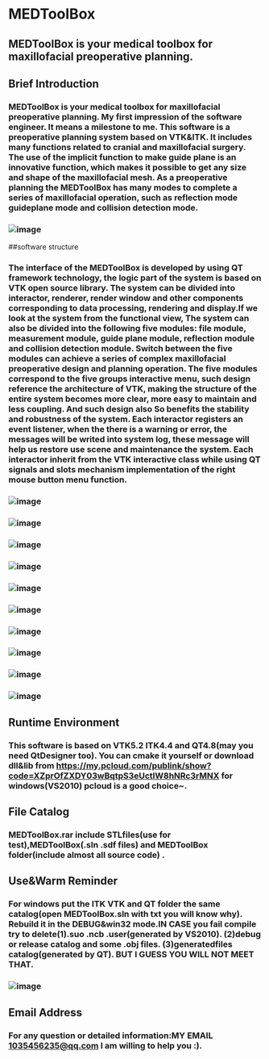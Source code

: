 # MEDToolBox
## MEDToolBox is your medical toolbox for maxillofacial preoperative planning.

## Brief Introduction
### MEDToolBox is your medical toolbox for maxillofacial preoperative planning. My first impression of the software engineer. It means a milestone to me. This software is a preoperative planning system based on VTK&ITK. It includes many functions related to cranial and maxillofacial surgery. The use of the implicit function to make guide plane is an innovative function, which makes it possible to get any size and shape of the maxillofacial mesh. As a preoperative planning the MEDToolBox has many modes to complete a series of maxillofacial operation, such as reflection mode guideplane mode and collision detection mode.
### ![image](https://github.com/RuojiWang/MEDToolBox/raw/Upload-Files/images-folder/switch-meun.png)

##software structure
### The interface of the MEDToolBox is developed by using QT framework technology, the logic part of the system is based on VTK open source library. The system can be divided into interactor, renderer, render window and other components corresponding to data processing, rendering and display.If we look at the system from the functional view, The system can also be divided into the following five modules: file module, measurement module, guide plane module, reflection module and collision detection module. Switch between the five modules can achieve a series of complex maxillofacial preoperative design and planning operation. The five modules correspond to the five groups interactive menu, such design reference the architecture of VTK, making the structure of the entire system becomes more clear, more easy to maintain and less coupling. And such design also So benefits the stability and robustness of the system. Each interactor registers an event listener, when the there is a warning or error, the messages will be writed into system log, these message will help us restore use scene and maintenance the system. Each interactor inherit from the VTK interactive class while using QT signals and slots mechanism implementation of the right mouse button menu function.
### ![image](https://github.com/RuojiWang/MEDToolBox/raw/Upload-Files/images-folder/function-distribution-map.png)
### ![image](https://github.com/RuojiWang/MEDToolBox/raw/Upload-Files/images-folder/file-mode-interface.png)
### ![image](https://github.com/RuojiWang/MEDToolBox/raw/Upload-Files/images-folder/measurement-boundbox-interface.png)
### ![image](https://github.com/RuojiWang/MEDToolBox/raw/Upload-Files/images-folder/reflection-mode-interface.png)
### ![image](https://github.com/RuojiWang/MEDToolBox/raw/Upload-Files/images-folder/collision-detection-mode-interface.png)
### ![image](https://github.com/RuojiWang/MEDToolBox/raw/Upload-Files/images-folder/collision-detection-mode-detection-interface.png)
### ![image](https://github.com/RuojiWang/MEDToolBox/raw/Upload-Files/images-folder/guideplane-mode-interface.png)
### ![image](https://github.com/RuojiWang/MEDToolBox/raw/Upload-Files/images-folder/guideplane-mode-draw-surface-curve-interface.png)
### ![image](https://github.com/RuojiWang/MEDToolBox/raw/Upload-Files/images-folder/clip-mesh-from-guideplane-mode-interface-1.png)
### ![image](https://github.com/RuojiWang/MEDToolBox/raw/Upload-Files/images-folder/thickened-mesh-from-guideplane-mode-interface.png)

## Runtime Environment
### This software is based on VTK5.2 ITK4.4 and QT4.8(may you need QtDesigner too). You can cmake it yourself or download dll&lib from https://my.pcloud.com/publink/show?code=XZprOfZXDY03wBqtpS3eUctlW8hNRc3rMNX for windows(VS2010) pcloud is a good choice~.

## File Catalog
### MEDToolBox.rar include STLfiles(use for test),MEDToolBox(.sln .sdf files) and MEDToolBox folder(include almost all source code) .

## Use&Warm Reminder
### For windows put the ITK VTK and QT folder the same catalog(open MEDToolBox.sln with txt you will know why). Rebuild it in the DEBUG&win32 mode.IN CASE you fail compile try to delete(1).suo .ncb .user(generated by VS2010). (2)debug or release catalog and some .obj files. (3)generatedfiles catalog(generated by QT). BUT I GUESS YOU WILL NOT MEET THAT.
### ![image](https://github.com/RuojiWang/MEDToolBox/raw/Upload-Files/images-folder/how-to-place-folders.png)

## Email Address
### For any question or detailed information:MY EMAIL 1035456235@qq.com  I am willing to help you :).
